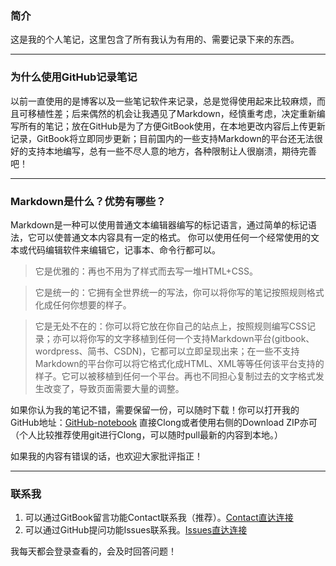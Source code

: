 ### 简介
这是我的个人笔记，这里包含了所有我认为有用的、需要记录下来的东西。
***
### 为什么使用GitHub记录笔记
以前一直使用的是博客以及一些笔记软件来记录，总是觉得使用起来比较麻烦，而且可移植性差；后来偶然的机会让我遇见了Markdown，经慎重考虑，决定重新编写所有的笔记；放在GitHub是为了方便GitBook使用，在本地更改内容后上传更新记录，GitBook将立即同步更新；目前国内的一些支持Markdown的平台还无法很好的支持本地编写，总有一些不尽人意的地方，各种限制让人很崩溃，期待完善吧！
***
### Markdown是什么？优势有哪些？
Markdown是一种可以使用普通文本编辑器编写的标记语言，通过简单的标记语法，它可以使普通文本内容具有一定的格式。
你可以使用任何一个经常使用的文本或代码编辑软件来编辑它，记事本、命令行都可以。
> 它是优雅的：再也不用为了样式而去写一堆HTML+CSS。

> 它是统一的：它拥有全世界统一的写法，你可以将你写的笔记按照规则格式化成任何你想要的样子。

> 它是无处不在的：你可以将它放在你自己的站点上，按照规则编写CSS记录；亦可以将你写的文字移植到任何一个支持Markdown平台(gitbook、wordpress、简书、CSDN)，它都可以立即呈现出来；在一些不支持Markdown的平台你可以将它格式化成HTML、XML等等任何该平台支持的样子。它可以被移植到任何一个平台。再也不同担心复制过去的文字格式发生改变了，导致页面需要大量的调整。

如果你认为我的笔记不错，需要保留一份，可以随时下载！你可以打开我的GitHub地址：[GitHub-notebook](https://github.com/Felix-zky/notebook.git) 直接Clong或者使用右侧的Download ZIP亦可（个人比较推荐使用git进行Clong，可以随时pull最新的内容到本地。）

如果我的内容有错误的话，也欢迎大家批评指正！
***
### 联系我
1. 可以通过GitBook留言功能Contact联系我（推荐）。[Contact直达连接](https://www.gitbook.com/book/felix_z/notebook/contact)
2. 可以通过GitHub提问功能Issues联系我。[Issues直达连接](https://github.com/Felix-zky/notebook/issues)

我每天都会登录查看的，会及时回答问题！